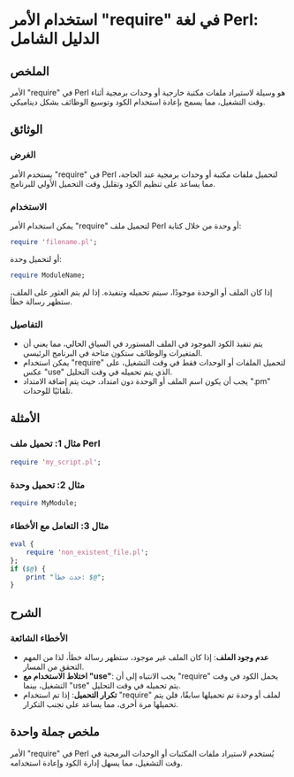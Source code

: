 <!--
Meta Description: # استخدام الأمر "require" في لغة Perl: الدليل الشامل ## الملخص الأمر "require" في Perl هو وسيلة لاستيراد ملفات مكتبة خارجية أو وحدات برمجية أثناء وقت ...
Meta Keywords: require, perl, وقت, الملف, يتم
-->

# استخدام الأمر "require" في لغة Perl: الدليل الشامل

## الملخص
الأمر "require" في Perl هو وسيلة لاستيراد ملفات مكتبة خارجية أو وحدات برمجية أثناء وقت التشغيل، مما يسمح بإعادة استخدام الكود وتوسيع الوظائف بشكل ديناميكي.

## الوثائق
### الغرض
يستخدم الأمر "require" في Perl لتحميل ملفات مكتبة أو وحدات برمجية عند الحاجة، مما يساعد على تنظيم الكود وتقليل وقت التحميل الأولي للبرنامج.

### الاستخدام
يمكن استخدام الأمر "require" لتحميل ملف Perl أو وحدة من خلال كتابة:
```perl
require 'filename.pl';
```
أو لتحميل وحدة:
```perl
require ModuleName;
```
إذا كان الملف أو الوحدة موجودًا، سيتم تحميله وتنفيذه. إذا لم يتم العثور على الملف، ستظهر رسالة خطأ.

### التفاصيل
- يتم تنفيذ الكود الموجود في الملف المستورد في السياق الحالي، مما يعني أن المتغيرات والوظائف ستكون متاحة في البرنامج الرئيسي.
- يمكن استخدام "require" لتحميل الملفات أو الوحدات فقط في وقت التشغيل، على عكس "use" الذي يتم تحميله في وقت التحليل.
- يجب أن يكون اسم الملف أو الوحدة دون امتداد، حيث يتم إضافة الامتداد ".pm" تلقائيًا للوحدات.

## الأمثلة
### مثال 1: تحميل ملف Perl
```perl
require 'my_script.pl';
```

### مثال 2: تحميل وحدة
```perl
require MyModule;
```

### مثال 3: التعامل مع الأخطاء
```perl
eval {
    require 'non_existent_file.pl';
};
if ($@) {
    print "حدث خطأ: $@";
}
```

## الشرح
### الأخطاء الشائعة
- **عدم وجود الملف**: إذا كان الملف غير موجود، ستظهر رسالة خطأ، لذا من المهم التحقق من المسار.
- **اختلاط الاستخدام مع "use"**: يجب الانتباه إلى أن "require" يحمل الكود في وقت التشغيل، بينما "use" يتم تحميله في وقت التحليل.
- **تكرار التحميل**: إذا تم استخدام "require" لملف أو وحدة تم تحميلها سابقًا، فلن يتم تحميلها مرة أخرى، مما يساعد على تجنب التكرار.

## ملخص جملة واحدة
الأمر "require" في Perl يُستخدم لاستيراد ملفات المكتبات أو الوحدات البرمجية في وقت التشغيل، مما يسهل إدارة الكود وإعادة استخدامه.
